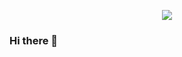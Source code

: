 <p align="center">
  <img src="https://github.com/thompsonemerson/thompsonemerson/raw/master/cover-thompson.png" />
</p>

### Hi there 👋

<!--
**oyegbilepraise/oyegbilepraise** is a ✨ _special_ ✨ repository because its `README.md` (this file) appears on your GitHub profile.

Here are some ideas to get you started:

- 🔭 I’m currently working on ...
- 🌱 I’m currently learning ...
- 👯 I’m looking to collaborate on ...
- 🤔 I’m looking for help with ...
- 💬 Ask me about ...
- 📫 How to reach me: ...
- 😄 Pronouns: ...
- ⚡ Fun fact: ...
-->
